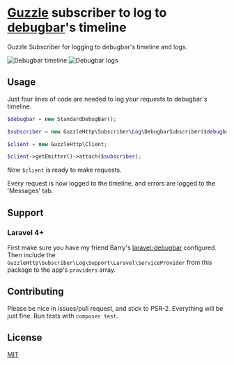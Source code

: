 # [Guzzle](http://docs.guzzlephp.org/en/latest/) subscriber to log to [debugbar](https://github.com/maximebf/php-debugbar)'s timeline

Guzzle Subscriber for logging to debugbar's timeline and logs.

![Debugbar timeline](https://www.dropbox.com/s/cabwqycckbu681b/debugbar-timeline.png?dl=1 "Debugbar timeline")
![Debugbar logs](https://www.dropbox.com/s/7rez2q1mbrl76yq/debugbar-logs.png?dl=1 "Debugbar logs")

## Usage

Just four lines of code are needed to log your requests to debugbar's timeline.

```php
$debugbar = new StandardDebugBar();

$subscriber = new GuzzleHttp\Subscriber\Log\DebugbarSubscriber($debugbar);

$client = new GuzzleHttp\Client;

$client->getEmitter()->attach($subscriber);
```

Now `$client` is ready to make requests.

Every request is now logged to the timeline, and errors are logged to the 'Messages' tab.

## Support

### Laravel 4+

First make sure you have my friend Barry's [laravel-debugbar](https://github.com/barryvdh/laravel-debugbar) configured.
Then include the `GuzzleHttp\Subscriber\Log\Support\Laravel\ServiceProvider` from this package to the app's `providers`
array.

## Contributing

Please be nice in issues/pull request, and stick to PSR-2. Everything will be just fine.
Run tests with `composer test`.

## License

[MIT](license)
